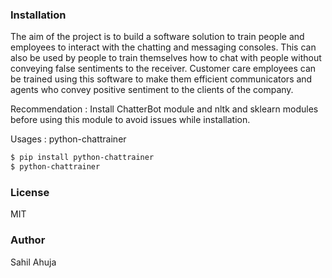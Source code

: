 ### Installation
The aim of the project is to build a software solution to train people and employees to interact with the chatting and messaging consoles. This can also be used by people to train themselves how to chat with people without conveying false sentiments to the receiver. Customer care employees can be trained using this software to make them efficient communicators and agents who convey positive sentiment to the clients of the company.  

Recommendation : Install ChatterBot module and nltk and sklearn modules before using this module to avoid issues while installation.

Usages : python-chattrainer 
	
```sh
$ pip install python-chattrainer
$ python-chattrainer
```
### License
MIT
### Author
Sahil Ahuja
